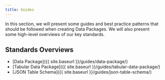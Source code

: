 ```yaml
---
title: Guides
---
```


In this section, we will present some guides and best practice patterns that should be followed when creating Data Packages.  We will also present some high-level overviews of our key standards.

## Standards Overviews

- [Data Package]({{ site.baseurl }}/guides/data-package/)
- [Tabular Data Package]({{ site.baseurl }}/guides/tabular-data-package/)
- [JSON Table Schema]({{ site.baseurl }}/guides/json-table-schema/)
